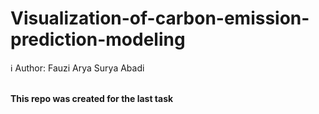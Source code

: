 # Visualization-of-carbon-emission-prediction-modeling
ℹ️ Author: Fauzi Arya Surya Abadi

\
**This repo was created for the last task**